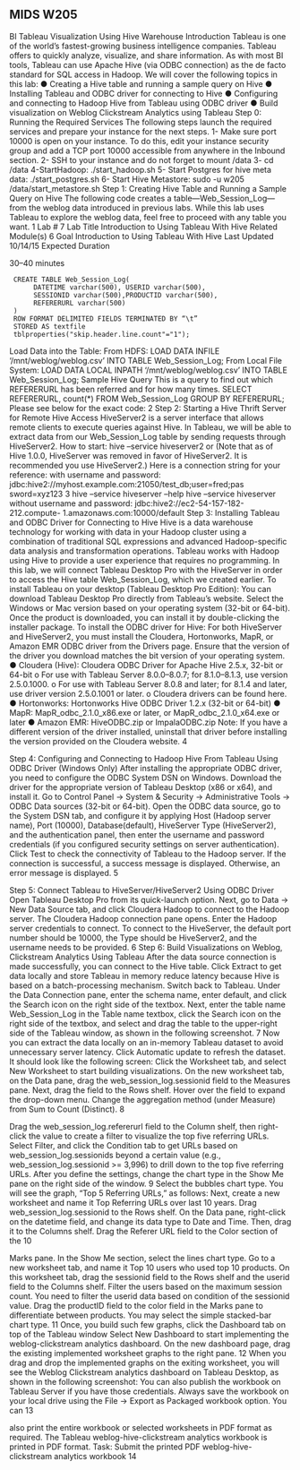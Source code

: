 ## MIDS W205

BI Tableau Visualization Using Hive Warehouse Introduction
Tableau is one of the world’s fastest-growing business intelligence companies. Tableau offers to quickly analyze, visualize, and share information. As with most BI tools, Tableau can use Apache Hive (via ODBC connection) as the de facto standard for SQL access in Hadoop.
We will cover the following topics in this lab:
● Creating a Hive table and running a sample query on Hive
● Installing Tableau and ODBC driver for connecting to Hive
● Configuring and connecting to Hadoop Hive from Tableau using ODBC driver
● Build visualization on Weblog Clickstream Analytics using Tableau
Step 0: Running the Required Services
The following steps launch the required services and prepare your instance for the next steps.
1- Make sure port 10000 is open on your instance. To do this, edit your instance security group and add a TCP port 10000 accessible from anywhere in the Inbound section.
2- SSH to your instance and do not forget to mount /data
3- cd /data
4-StartHadoop: ./start_hadoop.sh
5- Start Postgres for hive meta data: ./start_postgres.sh
6- Start Hive Metastore: sudo -u w205 /data/start_metastore.sh
Step 1: Creating Hive Table and Running a Sample Query on Hive
The following code creates a table—Web_Session_Log—from the weblog data introduced in previous labs. While this lab uses Tableau to explore the weblog data, feel free to proceed with any table you want.
1
Lab #
7
Lab Title
Introduction to Using Tableau With Hive
Related Module(s)
6
 Goal
 Introduction to Using Tableau With Hive
Last Updated
10/14/15
 Expected Duration
 
 30–40 minutes
 
     CREATE TABLE Web_Session_Log(
          DATETIME varchar(500), USERID varchar(500),
          SESSIONID varchar(500),PRODUCTID varchar(500),
          REFERERURL varchar(500)
     )
     ROW FORMAT DELIMITED FIELDS TERMINATED BY “\t”
     STORED AS textfile
     tblproperties("skip.header.line.count"="1");
Load Data into the Table:
From HDFS:
     LOAD DATA INFILE ‘/mnt/weblog/weblog.csv’
     INTO TABLE Web_Session_Log;
From Local File System:
     LOAD DATA LOCAL INPATH ‘/mnt/weblog/weblog.csv’
     INTO TABLE Web_Session_Log;
Sample Hive Query
This is a query to find out which REFERERURL has been referred and for how many times.
     SELECT REFERERURL, count(*)
     FROM Web_Session_Log
     GROUP BY REFERERURL;
Please see below for the exact code:
2
 Step 2: Starting a Hive Thrift Server for Remote Hive Access
HiveServer2 is a server interface that allows remote clients to execute queries against Hive. In Tableau, we will be able to extract data from our Web_Session_Log table by sending requests through HiveServer2.
How to start:
     hive –service hiveserver2
or
(Note that as of Hive 1.0.0, HiveServer was removed in favor of HiveServer2. It is recommended you use HiveServer2.)
Here is a connection string for your reference:
with username and password:
     jdbc:hive2://myhost.example.com:21050/test_db;user=fred;pas
     sword=xyz123
3
hive –service hiveserver –help
hive –service hiveserver
without username and password:
     jdbc:hive2://ec2-54-157-182-212.compute-
     1.amazonaws.com:10000/default
Step 3: Installing Tableau and ODBC Driver for Connecting to Hive
Hive is a data warehouse technology for working with data in your Hadoop cluster using a combination of traditional SQL expressions and advanced Hadoop-specific data analysis and transformation operations. Tableau works with Hadoop using Hive to provide a user experience that requires no programming.
In this lab, we will connect Tableau Desktop Pro with the HiveServer in order to access the Hive table Web_Session_Log, which we created earlier.
To install Tableau on your desktop (Tableau Desktop Pro Edition):
You can download Tableau Desktop Pro directly from Tableau’s website. Select the Windows or Mac version based on your operating system (32-bit or 64-bit).
Once the product is downloaded, you can install it by double-clicking the installer package.
To install the ODBC driver for Hive:
For both HiveServer and HiveServer2, you must install the Cloudera, Hortonworks, MapR, or Amazon EMR ODBC driver from the Drivers page. Ensure that the version of the driver you download matches the bit version of your operating system.
● Cloudera (Hive): Cloudera ODBC Driver for Apache Hive 2.5.x, 32-bit or 64-bit
o For use with Tableau Server 8.0.0–8.0.7; for 8.1.0–8.1.3, use version 2.5.0.1000. o For use with Tableau Server 8.0.8 and later; for 8.1.4 and later, use driver version
2.5.0.1001 or later.
o Cloudera drivers can be found here.
● Hortonworks: Hortonworks Hive ODBC Driver 1.2.x (32-bit or 64-bit)
● MapR: MapR_odbc_2.1.0_x86.exe or later, or MapR_odbc_2.1.0_x64.exe or later
● Amazon EMR: HiveODBC.zip or ImpalaODBC.zip
Note: If you have a different version of the driver installed, uninstall that driver before installing the version provided on the Cloudera website.
4
    
Step 4: Configuring and Connecting to Hadoop Hive From Tableau Using ODBC Driver (Windows Only)
After installing the appropriate ODBC driver, you need to configure the ODBC System DSN on Windows. Download the driver for the appropriate version of Tableau Desktop (x86 or x64), and install it. Go to Control Panel -> System & Security -> Administrative Tools -> ODBC Data sources (32-bit or 64-bit).
Open the ODBC data source, go to the System DSN tab, and configure it by applying Host (Hadoop server name), Port (10000), Database(default), HiveServer Type (HiveServer2), and the authentication panel, then enter the username and password credentials (if you configured security settings on server authentication).
Click Test to check the connectivity of Tableau to the Hadoop server. If the connection is successful, a success message is displayed. Otherwise, an error message is displayed.
5
 
 Step 5: Connect Tableau to HiveServer/HiveServer2 Using ODBC Driver
Open Tableau Desktop Pro from its quick-launch option.
Next, go to Data -> New Data Source tab, and click Cloudera Hadoop to connect to the Hadoop server.
The Cloudera Hadoop connection pane opens. Enter the Hadoop server credentials to connect. To connect to the HiveServer, the default port number should be 10000, the Type should be HiveServer2, and the username needs to be provided.
  6
 Step 6: Build Visualizations on Weblog, Clickstream Analytics Using Tableau
After the data source connection is made successfully, you can connect to the Hive table. Click Extract to get data locally and store Tableau in memory reduce latency because Hive is based on a batch-processing mechanism. Switch back to Tableau. Under the Data Connection pane, enter the schema name, enter default, and click the Search icon on the right side of the textbox. Next, enter the table name Web_Session_Log in the Table name textbox, click the Search icon on the right side of the textbox, and select and drag the table to the upper-right side of the Tableau window, as shown in the following screenshot.
7
 Now you can extract the data locally on an in-memory Tableau dataset to avoid unnecessary server latency.
Click Automatic update to refresh the dataset. It should look like the following screen:
Click the Worksheet tab, and select New Worksheet to start building visualizations.
On the new worksheet tab, on the Data pane, drag the web_session_log.sessionid field to the Measures pane.
Next, drag the field to the Rows shelf. Hover over the field to expand the drop-down menu. Change the aggregation method (under Measure) from Sum to Count (Distinct).
8
   
 Drag the web_session_log.refererurl field to the Column shelf, then right-click the value to create a filter to visualize the top five referring URLs. Select Filter, and click the Condition tab to get URLs based on web_session_log.sessionids beyond a certain value (e.g., web_session_log.sessionid >= 3,996) to drill down to the top five referring URLs.
After you define the settings, change the chart type in the Show Me pane on the right side of the window.
 9
 Select the bubbles chart type. You will see the graph, “Top 5 Referring URLs,” as follows:
Next, create a new worksheet and name it Top Referring URLs over last 10 years. Drag web_session_log.sessionid to the Rows shelf.
On the Data pane, right-click on the datetime field, and change its data type to Date and Time. Then, drag it to the Columns shelf. Drag the Referer URL field to the Color section of the
10
 
Marks pane. In the Show Me section, select the lines chart type.
Go to a new worksheet tab, and name it Top 10 users who used top 10 products. On this worksheet tab, drag the sessionid field to the Rows shelf and the userid field to the Columns shelf. Filter the users based on the maximum session count. You need to filter the userid data based on condition of the sessionid value. Drag the productID field to the color field in the Marks pane to differentiate between products. You may select the simple stacked-bar chart type.
 11
 Once, you build such few graphs, click the Dashboard tab on top of the Tableau window
Select New Dashboard to start implementing the weblog-clickstream analytics dashboard. On the new dashboard page, drag the existing implemented worksheet graphs to the right pane.
 12
 When you drag and drop the implemented graphs on the exiting worksheet, you will see the Weblog Clickstream analytics dashboard on Tableau Desktop, as shown in the following screenshot:
You can also publish the workbook on Tableau Server if you have those credentials. Always save the workbook on your local drive using the File -> Export as Packaged workbook option. You can 13
 
also print the entire workbook or selected worksheets in PDF format as required.
The Tableau weblog-hive-clickstream analytics workbook is printed in PDF format.
  Task: Submit the printed PDF weblog-hive-clickstream analytics workbook
14
